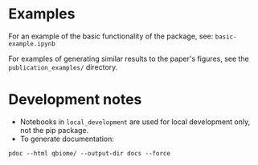 # Examples

For an example of the basic functionality of the package, see: `basic-example.ipynb`

For examples of generating similar results to the paper's figures, see the `publication_examples/` directory.

# Development notes

- Notebooks in `local_development` are used for local development only, not the pip package.
- To generate documentation:

```
pdoc --html qbiome/ --output-dir docs --force
```

